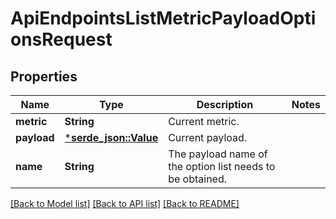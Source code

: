 # ApiEndpointsListMetricPayloadOptionsRequest

## Properties
Name | Type | Description | Notes
------------ | ------------- | ------------- | -------------
**metric** | **String** | Current metric. | 
**payload** | [***serde_json::Value**](.md) | Current payload. | 
**name** | **String** | The payload name of the option list needs to be obtained. | 

[[Back to Model list]](../README.md#documentation-for-models) [[Back to API list]](../README.md#documentation-for-api-endpoints) [[Back to README]](../README.md)


